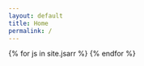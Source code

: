 ```yaml
---
layout: default
title: Home
permalink: /
---
```


<div class="hero-photo">
	 {% for js in site.jsarr %}
	     <script type="text/javascript">
	     	{% include {{ js }} %}
	     </script>
 	{% endfor %}
	 <a href="" class="typewrite intro-text" data-period="2000" data-type='["Data scientist",
	 																		"Podcast buff", 
	 																		"Strategy consultant",
	 																		"Cilantro hater",
	 																		"Statistics buff",
	 																		"Product person",
	 																		"Runner",
	 																		"Education policy enthusiast",
	 																		"Vegetarian", 
	 																		"Relentless optimist"]'>
    	<span class="wrap"></span>
  	</a>
</div>